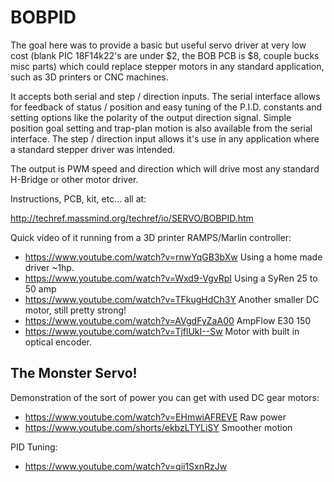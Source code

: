 # BOBPID
The goal here was to provide a basic but useful servo driver at very low cost (blank PIC 18F14k22's are under $2, the BOB PCB is $8, couple bucks misc parts) which could replace stepper motors in any standard application, such as 3D printers or CNC machines. 

It accepts both serial and step / direction inputs. The serial interface allows for feedback of status / position and easy tuning of the P.I.D. constants and setting options like the polarity of the output direction signal. Simple position goal setting and trap-plan motion is also available from the serial interface. The step / direction input allows it's use in any application where a standard stepper driver was intended. 

The output is PWM speed and direction which will drive most any standard H-Bridge or other motor driver.

Instructions, PCB, kit, etc... all at:

http://techref.massmind.org/techref/io/SERVO/BOBPID.htm

Quick video of it running from a 3D printer RAMPS/Marlin controller:
- https://www.youtube.com/watch?v=rnwYqGB3bXw Using a home made driver ~1hp.
- https://www.youtube.com/watch?v=Wxd9-VgvRpI Using a SyRen 25 to 50 amp 
- https://www.youtube.com/watch?v=TFkugHdCh3Y Another smaller DC motor, still pretty strong!
- https://www.youtube.com/watch?v=AVgdFyZaA00 AmpFlow E30 150
- https://www.youtube.com/watch?v=TjflUkI--Sw Motor with built in optical encoder. 

## The Monster Servo!

Demonstration of the sort of power you can get with used DC gear motors:
- https://www.youtube.com/watch?v=EHmwiAFREVE Raw power
- https://www.youtube.com/shorts/ekbzLTYLiSY Smoother motion

PID Tuning:
- https://www.youtube.com/watch?v=qii1SxnRzJw

